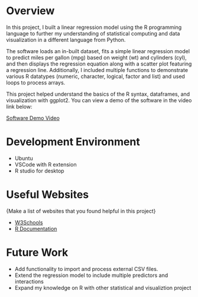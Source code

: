 # Overview

In this project, I built a linear regression model using the R programming language to further my understanding of statistical computing and data visualization in a different language from Python. 

The software loads an in-built dataset, fits a simple linear regression model to predict miles per gallon (mpg) based on weight (wt) and cylinders (cyl), and then displays the regression equation along with a scatter plot featuring a regression line. Additionally, I included multiple functions to demonstrate various R datatypes (numeric, character, logical, factor and list) and used loops to process arrays. 

This project helped understand the basics of the R syntax, dataframes, and visualization with ggplot2. You can view a demo of the software in the video link below:


[Software Demo Video](https://youtu.be/SRchqq-X6Gc)

# Development Environment

- Ubuntu
- VSCode with R extension
- R studio for desktop 

# Useful Websites

{Make a list of websites that you found helpful in this project}

- [W3Schools](https://www.w3schools.com/r/r_data_types.asp)
- [R Documentation](https://cran.r-project.org/)

# Future Work

- Add functionality to import and process external CSV files.
- Extend the regression model to include multiple predictors and interactions
- Expand my knowledge on R with other statistical and visualiztion project